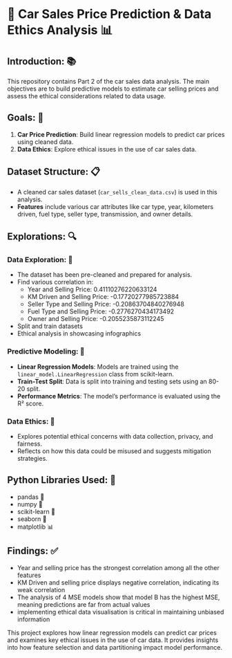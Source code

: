 # 🚗 Car Sales Price Prediction & Data Ethics Analysis 📊

## Introduction: 📚

This repository contains Part 2 of the car sales data analysis. The main objectives are to build predictive models to estimate car selling prices and assess the ethical considerations related to data usage.

## Goals: 🎯

1. **Car Price Prediction**: Build linear regression models to predict car prices using cleaned data.
2. **Data Ethics**: Explore ethical issues in the use of car sales data.

## Dataset Structure: 📋

- A cleaned car sales dataset (`car_sells_clean_data.csv`) is used in this analysis.
- **Features** include various car attributes like car type, year, kilometers driven, fuel type, seller type, transmission, and owner details.

## Explorations: 🔍

### Data Exploration: 🧹
- The dataset has been pre-cleaned and prepared for analysis.
- Find various correlation in:
  * Year and Selling Price: 0.41110276220633124
  * KM Driven and Selling Price: -0.17720277985723884
  * Seller Type and Selling Price: -0.20863704840276948
  * Fuel Type and Selling Price: -0.2776270434173492
  * Owner and Selling Price: -0.2055235873112245
- Split and train datasets
- Ethical analysis in showcasing infographics

### Predictive Modeling: 🤖
- **Linear Regression Models**: Models are trained using the `linear_model.LinearRegression` class from scikit-learn.
- **Train-Test Split**: Data is split into training and testing sets using an 80-20 split.
- **Performance Metrics**: The model’s performance is evaluated using the R² score.

### Data Ethics: 🤔
- Explores potential ethical concerns with data collection, privacy, and fairness.
- Reflects on how this data could be misused and suggests mitigation strategies.

## Python Libraries Used: 🐍

- pandas 🐼
- numpy 🔢
- scikit-learn 🤖
- seaborn 🎨
- matplotlib 📊

## Findings: ✅
* Year and selling price has the strongest correlation among all the other features
* KM Driven and selling price displays negative correlation, indicating its weak correlation
* The analysis of 4 MSE models show that model B has the highest MSE, meaning predictions are far from actual values
* implementing ethical data visualisation is critical in maintaining unbiased information
  
This project explores how linear regression models can predict car prices and examines key ethical issues in the use of car data. It provides insights into how feature selection and data partitioning impact model performance.
